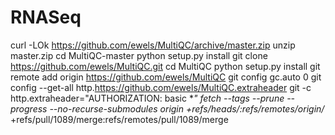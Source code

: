# RNASeq
curl -LOk https://github.com/ewels/MultiQC/archive/master.zip
unzip master.zip
cd MultiQC-master
python setup.py install
git clone https://github.com/ewels/MultiQC.git
cd MultiQC
python setup.py install
git remote add origin https://github.com/ewels/MultiQC
git config gc.auto 0
git config --get-all http.https://github.com/ewels/MultiQC.extraheader
git -c http.extraheader="AUTHORIZATION: basic ***" fetch --tags --prune --progress --no-recurse-submodules origin +refs/heads/*:refs/remotes/origin/* +refs/pull/1089/merge:refs/remotes/pull/1089/merge
